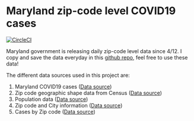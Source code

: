 # Maryland zip-code level COVID19 cases #

[![CircleCI](https://circleci.com/gh/wckdouglas/covid19_MD.svg?style=svg)](https://app.circleci.com/pipelines/github/wckdouglas/covid19_MD)


Maryland government is releasing daily zip-code level data since 4/12. I copy and save the data everyday in this [github repo](https://github.com/wckdouglas/covid19_MD/tree/master/data), feel free to use these data!

The different data sources used in this project are:

1. Maryland COVID19 cases ([Data source](https://coronavirus.maryland.gov/))
2. Zip code geographic shape data from Census ([Data source](https://www2.census.gov/geo/tiger/TIGER2019/ZCTA5/tl_2019_us_zcta510.zip))
3. Population data ([Data source](https://www.maryland-demographics.com/zip_codes_by_population))
4. Zip code and City information ([Data source](https://public.opendatasoft.com/explore/dataset/us-zip-code-latitude-and-longitude/table/))
5. Cases by Zip code ([Data source](https://coronavirus.maryland.gov/datasets/md-covid-19-cases-by-zip-code/geoservice))

